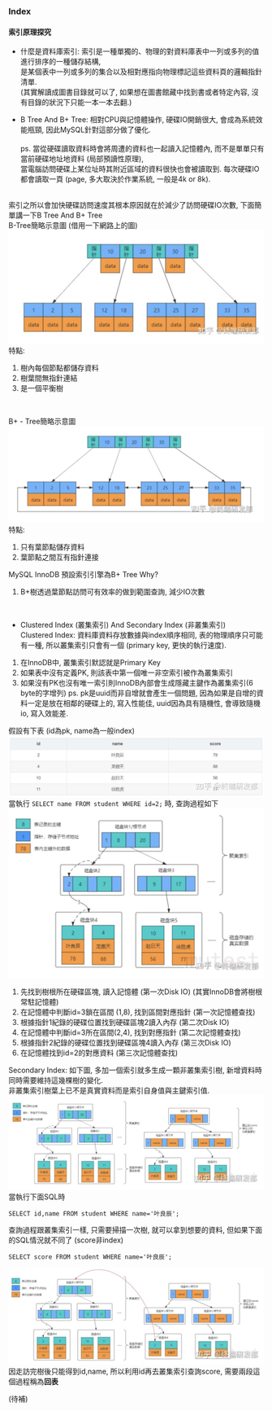 ### Index

#### 索引原理探究
* 什麼是資料庫索引: 索引是一種單獨的、物理的對資料庫表中一列或多列的值進行排序的一種儲存結構, <br>
  是某個表中一列或多列的集合以及相對應指向物理標記這些資料頁的邏輯指針清單. <br>
  (其實解讀成圖書目錄就可以了, 如果想在圖書館藏中找到書或者特定內容, 沒有目錄的狀況下只能一本一本去翻.) <br>
  
* B Tree And B+ Tree: 相對CPU與記憶體操作, 硬碟IO開銷很大, 會成為系統效能瓶頸, 因此MySQL針對這部分做了優化. <br> <br>
ps. 當從硬碟讀取資料時會將周遭的資料也一起讀入記憶體內, 而不是單單只有當前硬碟地址地資料 (局部預讀性原理), <br>
當電腦訪問硬碟上某位址時其附近區域的資料很快也會被讀取到. 每次硬碟IO都會讀取一頁 (page, 多大取決於作業系統, 一般是4k or 8k). <br> <br>


索引之所以會加快硬碟訪問速度其根本原因就在於減少了訪問硬碟IO次數, 下面簡單講一下B Tree And B+ Tree <br>
B-Tree簡略示意圖 (借用一下網路上的圖) <br>
![](./img/B-Tree.png)
特點:
1. 樹內每個節點都儲存資料
2. 樹葉間無指針連結
3. 是一個平衡樹
<br>
   
B+ - Tree簡略示意圖
![](./img/B+%20Tree.png)
特點:
1. 只有葉節點儲存資料
2. 葉節點之間互有指針連接

MySQL InnoDB 預設索引引擎為B+ Tree Why?
1. B+樹透過葉節點訪問可有效率的做到範圍查詢, 減少IO次數
<br>
   
* Clustered Index (叢集索引) And Secondary Index (非叢集索引) <br>
Clustered Index: 資料庫資料存放數據與index順序相同, 表的物理順序只可能有一種, 所以叢集索引只會有一個 (primary key, 更快的執行速度). <br>
1. 在InnoDB中, 叢集索引默認就是Primary Key
2. 如果表中沒有定義PK, 則該表中第一個唯一非空索引被作為叢集索引
3. 如果沒有PK也沒有唯一索引則InnoDB內部會生成隱藏主鍵作為叢集索引(6 byte的字增列)
ps. pk是uuid而非自增就會產生一個問題, 因為如果是自增的資料一定是放在相鄰的硬碟上的, 寫入性能佳, uuid因為具有隨機性, 會導致隨機io, 寫入效能差. <br>
   
假設有下表 (id為pk, name為一般index)
![](./img/index_s_1.png)
當執行 ```SELECT name FROM student WHERE id=2;``` 時, 查詢過程如下
![](./img/index_s_2.png)
1. 先找到樹根所在硬碟區塊, 讀入記憶體 (第一次Disk IO) (其實InnoDB會將樹根常駐記憶體)
2. 在記憶體中判斷id=3鎖在區間 (1,8), 找到區間對應指針 (第一次記憶體查找)
3. 根據指針1紀錄的硬碟位置找到硬碟區塊2讀入內存 (第二次Disk IO)
4. 在記憶體中判斷id=3所在區間(2,4), 找到對應指針 (第二次記憶體查找)
5. 根據指針2紀錄的硬碟位置找到硬碟區塊4讀入內存 (第三次Disk IO)
6. 在記憶體找到id=2的對應資料 (第三次記憶體查找)

Secondary Index: 如下圖, 多加一個索引就多生成一顆非叢集索引樹, 新增資料時同時需要維持這幾棵樹的變化. <br>
非叢集索引樹葉上已不是真實資料而是索引自身值與主鍵索引值.   
![](./img/index_s_3.png)
當執行下面SQL時
```text
SELECT id,name FROM student WHERE name='叶良辰';
```
查詢過程跟叢集索引一樣, 只需要掃描一次樹, 就可以拿到想要的資料, 但如果下面的SQL情況就不同了 (score非index)
```text
SELECT score FROM student WHERE name='叶良辰';
```
![](./img/index_s_4.png)
因走訪完樹後只能得到id,name, 所以利用id再去叢集索引查詢score, 需要兩段這個過程稱為**回表** <br>

(待補)
